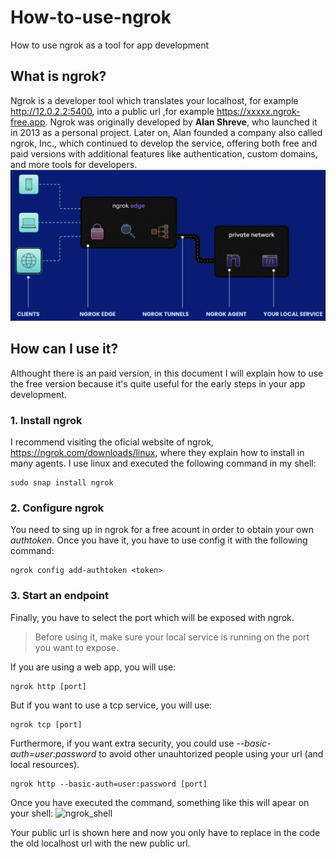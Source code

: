 # **How-to-use-ngrok**
How to use ngrok as a tool for app development

## **What is ngrok?**
Ngrok is a developer tool which translates your localhost, for example http://12.0.2.2:5400, into a public url ,for example https://xxxxx.ngrok-free.app. Ngrok was originally developed by **Alan Shreve**, who launched it in 2013 as a personal project. Later on, Alan founded a company also called ngrok, Inc., which continued to develop the service, offering both free and paid versions with additional features like authentication, custom domains, and more tools for developers.
![ngrok_channeling](images/ngrok.png)


## **How can I use it?**
Althought there is an paid version, in this document I will explain how to use the free version because it's quite useful for the early steps in your app development.

### **1. Install ngrok**
I recommend visiting the oficial website of ngrok, https://ngrok.com/downloads/linux, where they explain how to install in many agents. I use linux and executed the following command in my shell:
``` 
sudo snap install ngrok
```

### **2. Configure ngrok**
You need to sing up in ngrok for a free acount in order to obtain your own *authtoken*. Once you have it, you have to use config it with the following command:
```
ngrok config add-authtoken <token>
```

### **3. Start an endpoint**
Finally, you have to select the port which will be exposed with ngrok.

> Before using it, make sure your local service is running on the port you want to expose.


If you are using a web app, you will use:
```
ngrok http [port]
```

But if you want to use a tcp service, you will use:

```
ngrok tcp [port]
```

Furthermore, if you want extra security, you could use *--basic-auth=user:password* to avoid other unauhtorized people using your url (and local resources).

```
ngrok http --basic-auth=user:password [port]
```

Once you have executed the command, something like this will apear on your shell: 
![ngrok_shell](images/ngrok_rcp.png)

Your public url is shown here and now you only have to replace in the code the old localhost url with the new public url.



